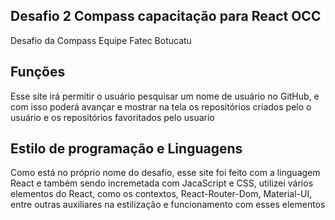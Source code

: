 ## Desafio 2 Compass capacitação para React OCC

Desafio da Compass Equipe Fatec Botucatu

## Funções

Esse site irá permitir o usuário pesquisar um nome de usuário no GitHub, e com isso poderá avançar e mostrar na tela os repositórios criados pelo o usuário e os repositórios favoritados pelo usuario

## Estilo de programação e Linguagens

Como está no próprio nome do desafio, esse site foi feito com a linguagem React e também sendo incremetada com JacaScript e CSS, utilizei vários elementos do React, como os contextos, React-Router-Dom, Material-UI, entre outras auxiliares na estilização e funcionamento com esses elementos 
